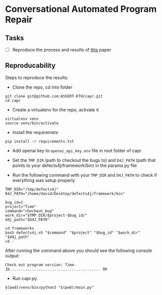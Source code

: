 # Conversational Automated Program Repair


## Tasks

- [ ] Reproduce the process and results of [this](https://docs.gitlab.com/ee/user/project/repository/web_editor.html#upload-a-file) paper


## Reproducability

Steps to reproduce the results:

- Clone the repo, cd into folder
```
git clone git@github.com:ASSERT-KTH/capr.git
cd capr
```

- Create a virtualenv for the repo, activate it
```
virtualenv venv
source venv/bin/activate
```

- Install the requiremets
```
pip install -r requirements.txt
```

- Add openai key to `openai_api_key.env` file in root folder of capr

- Set the `TMP_DIR` (path to checkout the bugs to) and `D4J_PATH` (path that points to your defects4j/framework/bin) in the params.py file

- Run the following command with your `TMP_DIR` and `D4J_PATH` to check if everything was setup properly

```
TMP_DIR="/tmp/defects4j"
D4J_PATH="/home/david/Desktop/defects4j/framework/bin"

bug_id=1
project="Time"
command="checkout_bug"
work_dir="$TMP_DIR/$project-$bug_id/"
d4j_path="$D4J_PATH"

cd frameworks
bash defects4j.sh "$command" "$project" "$bug_id" "$work_dir" "$d4j_path"
cd -
```
After running the command above you should see the following console output:
```
Check out program version: Time-1b......................................... OK
```

- Run capr.py
```
$(pwd)/venv/bin/python3 "$(pwd)/main.py"
```
